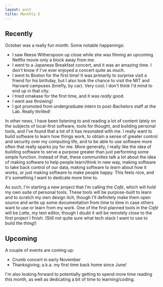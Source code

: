```yaml
---
layout: post
title: Monthly 5
---
```


## Recently

October was a really fun month. Some notable happenings:

- I saw Reese Witherspoon up close while she was filming an upcoming Netflix movie only a block away from me.
- I went to a Japanese Breakfast concert, and it was an amazing time. I don't know if I've ever enjoyed a concert quite as much.
- I went to Boston for the first time! It was primarily to surprise visit a friend for his birthday, but I also took the chance to visit the MIT and Harvard campuses (briefly, by car). Very cool; I don't think I'd mind to end up in that city.
- I tried omakase for the first time, and it was _really_ good.
- I went axe throwing!
- I got promoted from undergraduate intern to post-Bachelors staff at the Lab. Really thrilled!

In other news, I have been listening to and reading a lot of content lately on the subjects of local-first software, tools for  thought, and building personal tools, and I've found that a lot of it has resonated with me. I really want to build software to learn how things work, to obtain a sense of greater control and security over my computing life, and to be able to use software more often that really sparks joy for me. More generally, I really like the idea of building software to serve a purpose greater than just performing some simple function. Instead of that, these communities talk a lot about the idea of making software to help people learn/think in new way, making software to take back control of our data, making software to _learn_ about how it works, or just making software to make people happy. This feels nice, and it's something I want to dedicate more time to. 

As such, I'm starting a new project that I'm calling the _Café_, which will hold my own suite of personal tools. These tools will be purpose-built to learn and to scratch my own design itch, though I'll definitely make them open source and write up some documentation from time to time in case others want to use or learn from my work. One of the first planned tools in the _Café_ will be _Latte_, my text editor, though I doubt it will be remotely close to the first project I finish. (Still not quite sure what tech stack I want to use to build the thing!)

## Upcoming

A couple of events are coming up:
- Crumb concert in early November
- Thanksgiving; a.k.a. my first time back home since June!

I'm also looking forward to potentially getting to spend more time reading this month, as well as dedicating a bit of time to learning/coding.